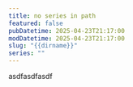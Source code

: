 ```yaml
---
title: no series in path
featured: false
pubDatetime: 2025-04-23T21:17:00
modDatetime: 2025-04-23T21:17:00
slug: "{{dirname}}"
series: ""
---
```

asdfasdfasdf
